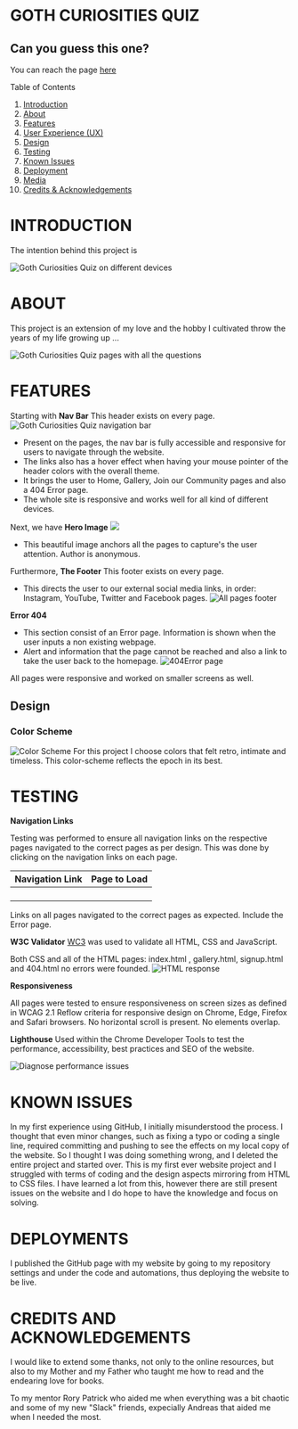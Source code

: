 # GOTH CURIOSITIES QUIZ
## Can you guess this one?


You can reach the page [here](https://beondska.github.io/goth-curiosities/)



 Table of Contents
1. [Introduction](#introduction)
2. [About](#about)
3. [Features](#features)
4. [User Experience (UX)](#user-experience-ux)
5. [Design](#design)
6. [Testing](#testing)
7. [Known Issues](#known-issues)
8. [Deployment](#deployment)
9. [Media](#media)
10. [Credits & Acknowledgements](#credits--acknowledgements)


# INTRODUCTION


The intention behind this project is 

![Goth Curiosities Quiz on different devices](documents/)


# ABOUT
This project is an extension of my love and the hobby I cultivated throw the years of my life growing up ...

![Goth Curiosities Quiz pages with all the questions](documents/)



# FEATURES

Starting with **Nav Bar**
This header exists on every page.
![Goth Curiosities Quiz navigation bar](documents/)
- Present on the pages, the nav bar is fully accessible and responsive for users to navigate through the website.
- The links also has a hover effect when having your mouse pointer of the header colors with the overall theme.
- It brings the user to Home, Gallery, Join our Community pages and also a 404 Error page.
- The whole site is responsive and works well for all kind of different devices.



Next, we have **Hero Image**
![](documents/)
- This beautiful image anchors all the pages to capture's the user attention. Author is anonymous.




Furthermore, **The Footer**
This footer exists on every page.
- This directs the user to our external social media links, in order: Instagram, YouTube, Twitter and Facebook pages.
![All pages footer](documents/thyvictorian-footer.png)



**Error 404**
- This section consist of an Error page. Information is shown when the user inputs a non existing webpage.
- Alert and information that the page cannot be reached and also a link to take the user back to the homepage.
![ 404Error page](documents/404error.png)

All pages were responsive and worked on smaller screens as well.  

## Design
### Color Scheme

![Color Scheme](documents/)
For this project I choose colors that felt retro, intimate and timeless. This color-scheme reflects the epoch in its best.


# TESTING
**Navigation Links**


Testing was performed to ensure all navigation links on the respective pages navigated to the correct pages as per design. This was done by clicking on the navigation links on each page.


|  Navigation Link   | Page to Load  |
| -----------------  |---------------|
|                    |               |
|                    |               |
|                    |               |
|                    |               |

Links on all pages navigated to the correct pages as expected. Include the Error page.


**W3C Validator**
[WC3](https://validator.w3.org/) was used to validate all HTML, CSS and JavaScript.

Both CSS and all of the HTML pages: index.html , gallery.html, signup.html and 404.html no errors were founded.
![HTML response](documents/)


**Responsiveness**

All pages were tested to ensure responsiveness on screen sizes as defined in WCAG 2.1 Reflow criteria for responsive design on Chrome, Edge, Firefox and Safari browsers. No horizontal scroll is present. No elements overlap.

**Lighthouse**
Used within the Chrome Developer Tools to test the performance, accessibility, best practices and SEO of the website.


![Diagnose performance issues](documents/)


# KNOWN ISSUES
In my first experience using GitHub, I initially misunderstood the process. I thought that even minor changes, such as fixing a typo or coding a single line, required committing and pushing to see the effects on my local copy of the website. So I thought I was doing something wrong, and I deleted the entire project and started over.
This is my first ever website project and I struggled with terms of coding and the design aspects mirroring from HTML to CSS files. I have learned a lot from this, however there are still present issues on the website and I do hope to have the knowledge and focus on solving.


# DEPLOYMENTS
I published the GitHub page with my website by going to my repository settings and under the code and automations, thus deploying the website to be live.


# CREDITS AND ACKNOWLEDGEMENTS
I would like to extend some thanks, not only to the online resources, but also to my Mother and my Father who taught me how to read and the endearing love for books.

 To my mentor Rory Patrick who aided me when everything was a bit chaotic and some of my new "Slack" friends, expecially Andreas that aided me when I needed the most.
